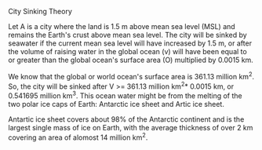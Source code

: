City Sinking Theory 

Let A is a city where the land is 1.5 m above mean sea level (MSL) and remains the Earth's crust above mean sea level. The city will be sinked by seawater if the current mean sea level will have increased by 1.5 m, or after the volume of raising water in the global ocean (v) will have been equal to or greater than the global ocean's surface area (O) multiplied by 0.0015 km.

We know that the global or world ocean's surface area is 361.13 million km<sup>2</sup>. So, the city will be sinked after V >= 361.13 million km<sup>2</sup>* 0.0015 km, or 0.541695 million km<sup>3</sup>. This ocean water might be from the melting of the two polar ice caps of Earth: Antarctic ice sheet and Artic ice sheet.

Antartic ice sheet covers about 98% of the Antarctic continent and is the largest single mass of ice on Earth, with the average thickness of over 2 km covering an area of alomost 14 million km<sup>2</sup>.  

